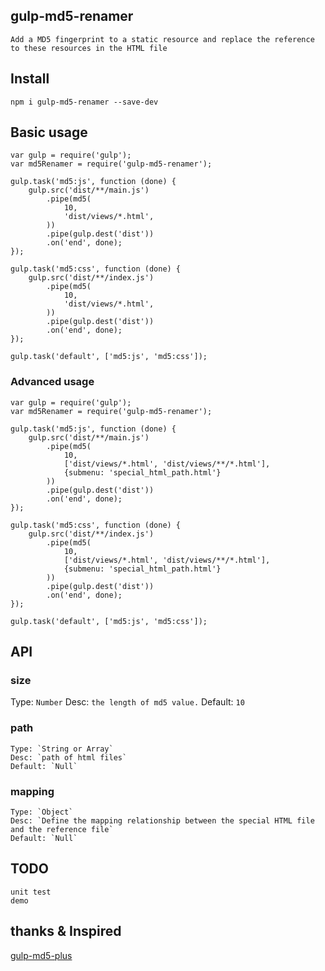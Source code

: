 ## gulp-md5-renamer
    Add a MD5 fingerprint to a static resource and replace the reference to these resources in the HTML file

## Install

```
npm i gulp-md5-renamer --save-dev
```

## Basic usage

```
var gulp = require('gulp');
var md5Renamer = require('gulp-md5-renamer');

gulp.task('md5:js', function (done) {
    gulp.src('dist/**/main.js')
        .pipe(md5(
            10,
            'dist/views/*.html',
        ))
        .pipe(gulp.dest('dist'))
        .on('end', done);
});

gulp.task('md5:css', function (done) {
    gulp.src('dist/**/index.js')
        .pipe(md5(
            10,
            'dist/views/*.html',
        ))
        .pipe(gulp.dest('dist'))
        .on('end', done);
});

gulp.task('default', ['md5:js', 'md5:css']);
```

### Advanced usage

```
var gulp = require('gulp');
var md5Renamer = require('gulp-md5-renamer');

gulp.task('md5:js', function (done) {
    gulp.src('dist/**/main.js')
        .pipe(md5(
            10,
            ['dist/views/*.html', 'dist/views/**/*.html'],
            {submenu: 'special_html_path.html'}
        ))
        .pipe(gulp.dest('dist'))
        .on('end', done);
});

gulp.task('md5:css', function (done) {
    gulp.src('dist/**/index.js')
        .pipe(md5(
            10,
            ['dist/views/*.html', 'dist/views/**/*.html'],
            {submenu: 'special_html_path.html'}
        ))
        .pipe(gulp.dest('dist'))
        .on('end', done);
});

gulp.task('default', ['md5:js', 'md5:css']);
```

## API

### size

Type: `Number`
Desc: `the length of md5 value.`
Default: `10`

### path

    Type: `String or Array`
    Desc: `path of html files`
    Default: `Null`

### mapping

    Type: `Object`
    Desc: `Define the mapping relationship between the special HTML file and the reference file`
    Default: `Null`

## TODO
    unit test
    demo

## thanks & Inspired

[gulp-md5-plus](https://www.npmjs.com/package/gulp-md5-plus)
